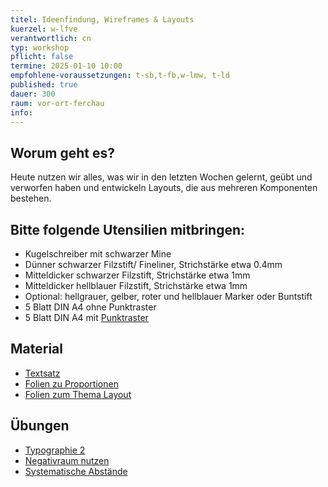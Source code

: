 ```yaml
---
titel: Ideenfindung, Wireframes & Layouts
kuerzel: w-lfve
verantwortlich: cn
typ: workshop
pflicht: false
termine: 2025-01-10 10:00
empfohlene-voraussetzungen: t-sb,t-fb,w-lmw, t-ld
published: true
dauer: 300
raum: vor-ort-ferchau
info: 
---
```


## Worum geht es?
Heute nutzen wir alles, was wir in den letzten Wochen gelernt, geübt und verworfen haben und entwickeln Layouts, die aus mehreren Komponenten bestehen.

## Bitte folgende Utensilien mitbringen:
- Kugelschreiber mit schwarzer Mine
- Dünner schwarzer Filzstift/ Fineliner, Strichstärke etwa 0.4mm
- Mitteldicker schwarzer Filzstift, Strichstärke etwa 1mm
- Mitteldicker hellblauer Filzstift, Strichstärke etwa 1mm
- Optional: hellgrauer, gelber, roter und hellblauer Marker oder Buntstift
- 5 Blatt DIN A4 ohne Punktraster
- 5 Blatt DIN A4 mit [Punktraster](https://www.viaprinto.de/media/documents/help/layouts/produkte/raster/vorlage_punktraster_DIN_A4_hoch.zip)

## Material
- [Textsatz](https://cnoss.github.io/slides/presentations/screendesign/textsatz/)
- [Folien zu Proportionen](https://cnoss.github.io/slides/presentations/screendesign/proportionen-und-abstaende/) 
- [Folien zum Thema Layout](https://cnoss.github.io/slides/presentations/screendesign/layout/)

## Übungen
- [Typographie 2](/mi-bachelor-screendesign/assignments/basics-typographie-2/)
- [Negativraum nutzen](/mi-bachelor-screendesign/assignments/workshop-layout-und-negativraum/)
- [Systematische Abstände](/mi-bachelor-screendesign/assignments/workshop-006-systematische-abstaende/)
